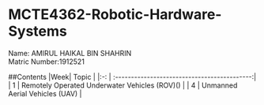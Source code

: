 # MCTE4362-Robotic-Hardware-Systems

Name: AMIRUL HAIKAL BIN SHAHRIN\
Matric Number:1912521

##Contents
|Week|                  Topic                       |
|:-: | :-------------------------------------------:|
| 1  | Remotely Operated Underwater Vehicles (ROV)()  |
| 4  | Unmanned Aerial Vehicles (UAV)               |

